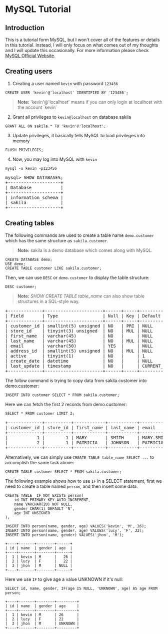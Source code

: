 # MySQL Tutorial

## Introduction

This is a tutorial form MySQL, but I won't cover all of the features or details in this tutorial. Instead, I will only focus on what comes out of my thoughts and I will update this occasionally. For more information please check [MySQL Official Website](http://dev.mysql.com/ "MySQL Official Website").

## Creating users
1. Creating a user named `kevin` with password `123456`

```
CREATE USER 'kevin'@'localhost' IDENTIFIED BY '123456';
```
<blockquote>
<b>Note:</b> 'kevin'@'localhost' means if you can only login at localhost with the account `kevin`
</blockquote>

2. Grant all privileges to `kevin@localhost` on database sakila

```
GRANT ALL ON sakila.* TO 'kevin'@'localhost';
```

3. Update privileges, it basically tells MySQL to load privileges into memory

```
FLUSH PRIVILEGES;
```

4. Now, you may log into MySQL with `kevin`

```
mysql -u kevin -p123456
```
<pre>
mysql> SHOW DATABASES;
+--------------------+
| Database           |
+--------------------+
| information_schema |
| sakila             |
+--------------------+
</pre>

## Creating tables

The following commands are used to create a table name `demo.customer` which has the same structure as `sakila.customer`.

<blockquote>
 	<b>Note:</b> sakila is a demo database which comes along with MySQL.
</blockquote>

```
CREATE DATABASE demo;
USE demo;
CREATE TABLE customer LIKE sakila.customer;
```

Then, we can use `DESC` or `demo.customer` to display the table structure:

```
DESC customer;
```

<blockquote>
	<b>Note:</b> <i>SHOW CREATE TABLE table_name</i> can also show table structures in a SQL-style way.
</blockquote>

<pre>
+-------------+----------------------+------+-----+-------------------+-----------------------------+
| Field       | Type                 | Null | Key | Default           | Extra                       |
+-------------+----------------------+------+-----+-------------------+-----------------------------+
| customer_id | smallint(5) unsigned | NO   | PRI | NULL              | auto_increment              |
| store_id    | tinyint(3) unsigned  | NO   | MUL | NULL              |                             |
| first_name  | varchar(45)          | NO   |     | NULL              |                             |
| last_name   | varchar(45)          | NO   | MUL | NULL              |                             |
| email       | varchar(50)          | YES  |     | NULL              |                             |
| address_id  | smallint(5) unsigned | NO   | MUL | NULL              |                             |
| active      | tinyint(1)           | NO   |     | 1                 |                             |
| create_date | datetime             | NO   |     | NULL              |                             |
| last_update | timestamp            | NO   |     | CURRENT_TIMESTAMP | on update CURRENT_TIMESTAMP |
+-------------+----------------------+------+-----+-------------------+-----------------------------+
</pre>

The follow command is trying to copy data from sakila.customer into demo.customer:
```
INSERT INTO customer SELECT * FROM sakila.customer; 
```

Here we can fetch the first 2 records from demo.customer:
```
SELECT * FROM customer LIMIT 2;
```

<pre>
+-------------+----------+------------+-----------+-------------------------------------+------------+--------+---------------------+---------------------+
| customer_id | store_id | first_name | last_name | email                               | address_id | active | create_date         | last_update         |
+-------------+----------+------------+-----------+-------------------------------------+------------+--------+---------------------+---------------------+
|           1 |        1 | MARY       | SMITH     | MARY.SMITH@sakilacustomer.org       |          5 |      1 | 2006-02-14 22:04:36 | 2006-02-15 04:57:20 |
|           2 |        1 | PATRICIA   | JOHNSON   | PATRICIA.JOHNSON@sakilacustomer.org |          6 |      1 | 2006-02-14 22:04:36 | 2006-02-15 04:57:20 |
+-------------+----------+------------+-----------+-------------------------------------+------------+--------+---------------------+---------------------+
</pre>

Alternatively, we can simply use `CREATE TABLE table_name SELECT ...` to accomplish the same task above:
```
CREATE TABLE customer SELECT * FROM sakila.customer;
```

The following example shows how to use `IF` in a SELECT statement, first we need to create a table named `person`, and then insert some data.

```
CREATE TABLE  IF NOT EXISTS person(
	id INT PRIMARY KEY AUTO_INCREMENT,
	name VARCHAR(20) NOT NULL,
	gender CHAR(1) DEFAULT 'N',
	age INT UNSIGNED
);

INSERT INTO person(name, gender, age) VALUES('kevin', 'M', 26);
INSERT INTO person(name, gender, age) VALUES('lucy', 'F', 22);
INSERT INTO person(name, gender) VALUES('jhon', 'M');

+----+-------+--------+------+
| id | name  | gender | age  |
+----+-------+--------+------+
|  1 | kevin | M      |   26 |
|  2 | lucy  | F      |   22 |
|  3 | jhon  | M      | NULL |
+----+-------+--------+------+
```

Here we use `IF` to give age a value UNKNOWN if it's null:

```
SELECT id, name, gender, IF(age IS NULL, 'UNKNOWN', age) AS age FROM person;

+----+-------+--------+---------+
| id | name  | gender | age     |
+----+-------+--------+---------+
|  1 | kevin | M      | 26      |
|  2 | lucy  | F      | 22      |
|  3 | jhon  | M      | UNKNOWN |
+----+-------+--------+---------+
```
